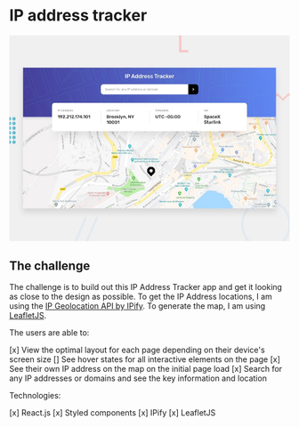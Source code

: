 # IP address tracker

![Design preview for the IP address tracker coding challenge](./design/desktop-preview.jpg)

## The challenge

The challenge is to build out this IP Address Tracker app and get it looking as close to the design as possible. To get the IP Address locations, I am using the [IP Geolocation API by IPify](https://geo.ipify.org/). To generate the map, I am using [LeafletJS](https://leafletjs.com/).

The users are able to:

[x] View the optimal layout for each page depending on their device's screen size
[] See hover states for all interactive elements on the page
[x] See their own IP address on the map on the initial page load
[x] Search for any IP addresses or domains and see the key information and location

Technologies:

[x] React.js
[x] Styled components
[x] IPify
[x] LeafletJS
